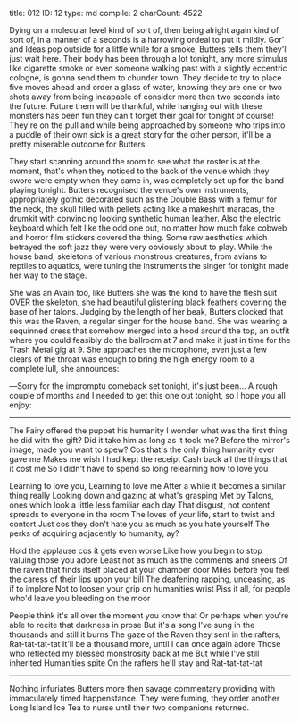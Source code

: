 title:          012
ID:             12
type:           md
compile:        2
charCount:      4522


Dying on a molecular level kind of sort of, then being alright again kind of sort of, in a manner of a seconds is a harrowing ordeal to put it mildly. Gor' and Ideas pop outside for a little while for a smoke, Butters tells them they'll just wait here. Their body has been through a lot tonight, any more stimulus like cigarette smoke or even someone walking past with a slightly eccentric cologne, is gonna send them to chunder town. They decide to try to place five moves ahead and order a glass of water, knowing they are one or two shots away from being incapable of consider more then two seconds into the future. Future them will be thankful, while hanging out with these monsters has been fun they can't forget their goal for tonight of course! They're on the pull and while being approached by someone who trips into a puddle of their own sick is a great story for the other person, it'll be a pretty miserable outcome for Butters.

They start scanning around the room to see what the roster is at the moment, that's when they noticed to the back of the venue which they swore were empty when they came in, was completely set up for the band playing tonight. Butters recognised the venue's own instruments, appropriately gothic decorated such as the Double Bass with a femur for the neck, the skull filled with pellets acting like a makeshift maracas, the drumkit with convincing looking synthetic human leather. Also the electric keyboard which felt like the odd one out, no matter how much fake cobweb and horror film stickers covered the thing. Some raw aesthetics which betrayed the soft jazz they were very obviously about to play. While the house band; skeletons of various monstrous creatures, from avians to reptiles to aquatics, were tuning the instruments the singer for tonight made her way to the stage.

She was an Avain too, like Butters she was the kind to have the flesh suit OVER the skeleton, she had beautiful glistening black feathers covering the base of her talons. Judging by the length of her beak, Butters clocked that this was the Raven, a regular singer for the house band. She was wearing a sequinned dress that somehow merged into a hood around the top, an outfit where you could feasibly do the ballroom at 7 and make it just in time for the Trash Metal gig at 9. She approaches the microphone, even just a few clears of the throat was enough to bring the high energy room to a complete lull, she announces:

―Sorry for the impromptu comeback set tonight, it's just been... A rough couple of months and I needed to get this one out tonight, so I hope you all enjoy:

------------------------------------------------

The Fairy offered the puppet his humanity
I wonder what was the first thing he did with the gift?
Did it take him as long as it took me?
Before the mirror's image, made you want to spew?
Cos that's the only thing humanity ever gave me
Makes me wish I had kept the receipt
Cash back all the things that it cost me
So I didn't have to spend so long relearning how to love you

Learning to love you, Learning to love me
After a while it becomes a similar thing really
Looking down and gazing at what's grasping
Met by Talons, ones which look a little less familiar each day
That disgust, not content spreads to everyone in the room
The loves of your life, start to twist and contort
Just cos they don't hate you as much as you hate yourself
The perks of acquiring adjacently to humanity, ay?

Hold the applause cos it gets even worse
Like how you begin to stop valuing those you adore
Least not as much as the comments and sneers
Of the raven that finds itself placed at your chamber door
Miles before you feel the caress of their lips upon your bill
The deafening rapping, unceasing, as if to implore
Not to loosen your grip on humanities wrist
Piss it all, for people who'd leave you bleeding on the moor

People think it's all over the moment you know that
Or perhaps when you're able to recite that darkness in prose
But it's a song I've sung in the thousands and still it burns
The gaze of the Raven they sent in the rafters, Rat-tat-tat-tat
It'll be a thousand more, until I can once again adore
Those who reflected my blessed monstrosity back at me
But while I've still inherited Humanities spite
On the rafters he'll stay and Rat-tat-tat-tat

------------------------------------------------------------

Nothing infuriates Butters more then savage commentary providing with immaculately timed happenstance. They were fuming, they order another Long Island Ice Tea to nurse until their two companions returned.